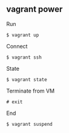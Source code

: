 ## vagrant power

Run

```
$ vagrant up
```

Connect

```
$ vagrant ssh
```

State

```
$ vagrant state
```

Terminate from VM

```
# exit
```

End

```
$ vagrant suspend
```